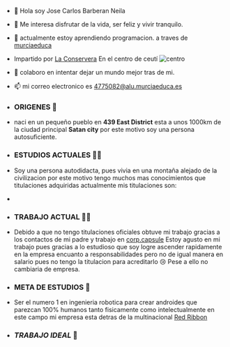 - 👋 Hola soy Jose Carlos Barberan Neila
- 👀 Me interesa disfrutar de la vida, ser feliz y vivir tranquilo. 
- 🌱 actualmente estoy aprendiendo programacion. a traves de [murciaeduca](https://ead.murciaeduca.es/)
- Impartido por [La Conservera](https://sites.google.com/view/fplaconservera) En el centro de ceutí ![centro](https://i.postimg.cc/Z5YXNL6G/los-albares.jpg)
- 💞️ colaboro en intentar dejar un mundo mejor tras de mi.
- :mailbox: mi correo electronico es 4775082@alu.murciaeduca.es

- ### **ORIGENES** 🏡
-  naci en un pequeño pueblo en **439 East District** esta a unos 1000km de la ciudad principal **Satan city** por este motivo soy una persona autosuficiente.

-   ### **ESTUDIOS ACTUALES** 👨‍🎓
-   Soy una persona autodidacta, pues vivia en una montaña alejado de la civilizacion por este motivo tengo muchos mas conocimientos que titulaciones adquiridas actualmente mis titulaciones son:
-   
-   ### **TRABAJO ACTUAL** 👨‍💼
-   Debido a que no tengo titulaciones oficiales obtuve mi trabajo gracias a los contactos de mi padre y trabajo en [corp.capsule](https://e7.pngegg.com/pngimages/136/911/png-clipart-logo-brand-emblem-hoi-poi-kapsula-capsule-corp-emblem-logo.png) Estoy agusto en mi trabajo pues gracias a lo estudioso que soy logre ascender rapidamente en la empresa encuanto a responsabilidades pero no de igual manera en salario pues no tengo la titulacion para acreditarlo 😢 Pese a ello no cambiaria de empresa. 
-   ### **META DE ESTUDIOS** 🤖
-   Ser el numero 1 en ingenieria robotica para crear androides que parezcan 100% humanos tanto fisicamente como intelectualmente en este campo mi empresa esta detras de la multinacional [Red Ribbon](https://www.google.com/url?sa=i&url=https%3A%2F%2Fdragonball.fandom.com%2Fes%2Fwiki%2FEj%25C3%25A9rcito_del_List%25C3%25B3n_Rojo&psig=AOvVaw3UYZTFGVlWfcBzmjtmnKIt&ust=1730357557719000&source=images&cd=vfe&opi=89978449&ved=0CBQQjRxqFwoTCLjW4LLCtYkDFQAAAAAdAAAAABAE)
-   ### ***TRABAJO IDEAL*** 🤑


<!---
JCBN94/JCBN94 is a ✨ special ✨ repository because its `README.md` (this file) appears on your GitHub profile.
You can click the Preview link to take a look at your changes.
--->
